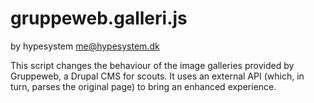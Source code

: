 gruppeweb.galleri.js
====================

by hypesystem <me@hypesystem.dk>


This script changes the behaviour of the image
galleries provided by Gruppeweb, a Drupal CMS for
scouts. It uses an external API (which, in turn,
parses the original page) to bring an enhanced
experience.